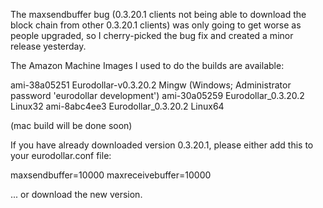 The maxsendbuffer bug (0.3.20.1 clients not being able to download the block chain from other 0.3.20.1 clients) was only going to get
worse as people upgraded, so I cherry-picked the bug fix and created a minor release yesterday.

The Amazon Machine Images I used to do the builds are available:

  ami-38a05251   Eurodollar-v0.3.20.2 Mingw    (Windows; Administrator password 'eurodollar development')
  ami-30a05259   Eurodollar_0.3.20.2 Linux32
  ami-8abc4ee3   Eurodollar_0.3.20.2 Linux64

(mac build will be done soon)

If you have already downloaded version 0.3.20.1, please either add this to your eurodollar.conf file:

  maxsendbuffer=10000
  maxreceivebuffer=10000

... or download the new version.
